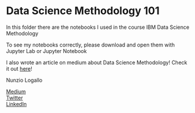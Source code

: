 <h1>Data Science Methodology 101</h1>

<p>In this folder there are the notebooks I used in the course IBM Data Science Methodology<p>
<p>To see my notebooks correctly, please download and open them with Jupyter Lab or Jupyter Notebook</p>
<p>I also wrote an article on medium about Data Science Methodology! Check it out <a href="https://towardsdatascience.com/data-science-methodology-101-ce9f0d660336">here</a>!</p>




<p>Nunzio Logallo</p>
<a href="https://medium.com/@nlogallo">Medium</a><br>
<a href="https://twitter.com/nlogallo_">Twitter</a><br>
<a href="https://www.linkedin.com/in/nunzio-logallo-2b00a4168/">LinkedIn</a>
